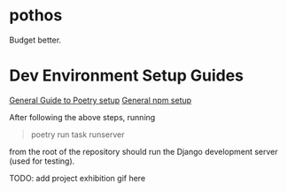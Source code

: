 # pothos
Budget better.

# Dev Environment Setup Guides
[General Guide to Poetry setup](https://gist.github.com/anand2312/910addd1b21c6f395afa2aa10fa387f7)
[General npm setup](https://gist.github.com/Windsmith/e98f7fb31590f8da041342fd40df0f86)

After following the above steps, running
> poetry run task runserver

from the root of the repository should run the Django development server (used for testing).

TODO: add project exhibition gif here
